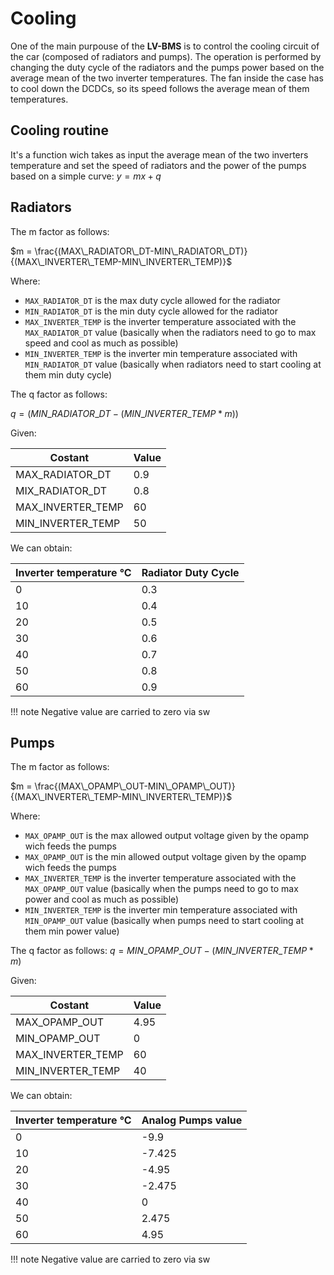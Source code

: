 # Cooling

One of the main purpouse of the __LV-BMS__ is to control the cooling circuit of the car (composed of radiators and pumps).
The operation is performed by changing the duty cycle of the radiators and the pumps power based on the average mean of the two inverter temperatures.
The fan inside the case has to cool down the DCDCs, so its speed follows the average mean of them temperatures.

## Cooling routine
It's a function wich takes as input the average mean of the two inverters temperature and set the speed of radiators and the power of the pumps based on a simple curve: $y=mx+q$

## Radiators
The m factor as follows: 

$m = \frac{(MAX\_RADIATOR\_DT-MIN\_RADIATOR\_DT)}{(MAX\_INVERTER\_TEMP-MIN\_INVERTER\_TEMP)}$

Where: 

- `MAX_RADIATOR_DT` is the max duty cycle allowed for the radiator
- `MIN_RADIATOR_DT` is the min duty cycle allowed for the radiator
- `MAX_INVERTER_TEMP` is the inverter temperature associated with the `MAX_RADIATOR_DT` value (basically when the radiators need to go to max speed and cool as much as possible)
- `MIN_INVERTER_TEMP` is the inverter min temperature associated with `MIN_RADIATOR_DT` value (basically when radiators need to start cooling at them min duty cycle)

The q factor as follows: 

$q = (MIN\_RADIATOR\_DT-(MIN\_INVERTER\_TEMP*m))$

Given:

Costant           |Value
------------------|------
MAX_RADIATOR_DT   | 0.9
MIX_RADIATOR_DT   | 0.8
MAX_INVERTER_TEMP | 60
MIN_INVERTER_TEMP | 50

We can obtain:

Inverter temperature °C    |Radiator Duty Cycle
---------------------------|------
0                          | 0.3
10                         | 0.4
20                         | 0.5
30                         | 0.6
40                         | 0.7
50                         | 0.8
60                         | 0.9

!!! note
    Negative value are carried to zero via sw


## Pumps
The m factor as follows: 

$m = \frac{(MAX\_OPAMP\_OUT-MIN\_OPAMP\_OUT)}{(MAX\_INVERTER\_TEMP-MIN\_INVERTER\_TEMP)}$

Where: 

- `MAX_OPAMP_OUT` is the max allowed output voltage given by the opamp wich feeds the pumps
- `MAX_OPAMP_OUT` is the min allowed output voltage given by the opamp wich feeds the pumps
- `MAX_INVERTER_TEMP` is the inverter temperature associated with the `MAX_OPAMP_OUT` value (basically when the pumps need to go to max power and cool as much as possible)
- `MIN_INVERTER_TEMP` is the inverter min temperature associated with `MIN_OPAMP_OUT` value (basically when pumps need to start cooling at them min power value)

The q factor as follows: $q = MIN\_OPAMP\_OUT-(MIN\_INVERTER\_TEMP*m)$

Given:

Costant           |Value
------------------|------
MAX_OPAMP_OUT     | 4.95
MIN_OPAMP_OUT     | 0
MAX_INVERTER_TEMP | 60
MIN_INVERTER_TEMP | 40

We can obtain:

Inverter temperature °C    |Analog Pumps value
---------------------------|------
0                          | -9.9
10                         | -7.425
20                         | -4.95
30                         | -2.475
40                         | 0
50                         | 2.475
60                         | 4.95

!!! note
    Negative value are carried to zero via sw